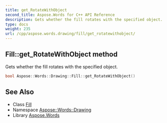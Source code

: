```yaml
---
title: get_RotateWithObject
second_title: Aspose.Words for C++ API Reference
description: Gets whether the fill rotates with the specified object.
type: docs
weight: 235
url: /cpp/aspose.words.drawing/fill/get_rotatewithobject/
---
```

## Fill::get_RotateWithObject method


Gets whether the fill rotates with the specified object.

```cpp
bool Aspose::Words::Drawing::Fill::get_RotateWithObject()
```

## See Also

* Class [Fill](../)
* Namespace [Aspose::Words::Drawing](../../)
* Library [Aspose.Words](../../../)
